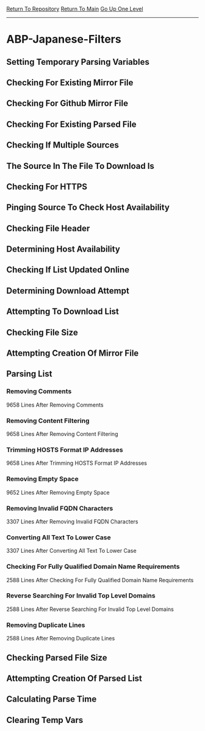[Return To Repository](https://github.com/deathbybandaid/piholeparser/)
[Return To Main](https://github.com/deathbybandaid/piholeparser/blob/master/RecentRunLogs/Mainlog.md)
[Go Up One Level](https://github.com/deathbybandaid/piholeparser/blob/master/RecentRunLogs/TopLevelScripts/30-Processing-External-Blacklists.md)
____________________________________
# ABP-Japanese-Filters
## Setting Temporary Parsing Variables
## Checking For Existing Mirror File
## Checking For Github Mirror File
## Checking For Existing Parsed File
## Checking If Multiple Sources
## The Source In The File To Download Is
## Checking For HTTPS
## Pinging Source To Check Host Availability
## Checking File Header
## Determining Host Availability
## Checking If List Updated Online
## Determining Download Attempt
## Attempting To Download List
## Checking File Size
## Attempting Creation Of Mirror File
## Parsing List
### Removing Comments
9658 Lines After Removing Comments
### Removing Content Filtering
9658 Lines After Removing Content Filtering
### Trimming HOSTS Format IP Addresses
9658 Lines After Trimming HOSTS Format IP Addresses
### Removing Empty Space
9652 Lines After Removing Empty Space
### Removing Invalid FQDN Characters
3307 Lines After Removing Invalid FQDN Characters
### Converting All Text To Lower Case
3307 Lines After Converting All Text To Lower Case
### Checking For Fully Qualified Domain Name Requirements
2588 Lines After Checking For Fully Qualified Domain Name Requirements
### Reverse Searching For Invalid Top Level Domains
2588 Lines After Reverse Searching For Invalid Top Level Domains
### Removing Duplicate Lines
2588 Lines After Removing Duplicate Lines
## Checking Parsed File Size
## Attempting Creation Of Parsed List
## Calculating Parse Time
## Clearing Temp Vars
